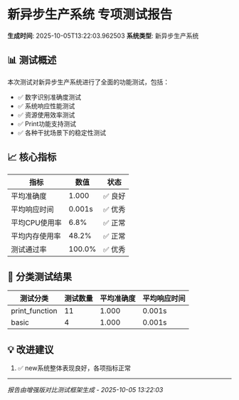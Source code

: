 # 新异步生产系统 专项测试报告
**生成时间**: 2025-10-05T13:22:03.962503
**系统类型**: 新异步生产系统

## 📊 测试概述

本次测试对新异步生产系统进行了全面的功能测试，包括：
- ✅ 数字识别准确度测试
- ✅ 系统响应性能测试
- ✅ 资源使用效率测试
- ✅ Print功能支持测试
- ✅ 各种干扰场景下的稳定性测试

## 📈 核心指标

| 指标 | 数值 | 状态 |
|------|------|------|
| 平均准确度 | 1.000 | ✅ 良好 |
| 平均响应时间 | 0.001s | ✅ 优秀 |
| 平均CPU使用率 | 6.8% | ✅ 正常 |
| 平均内存使用率 | 48.2% | ✅ 正常 |
| 测试通过率 | 100.0% | ✅ 优秀 |

## 🎯 分类测试结果

| 测试分类 | 测试数量 | 平均准确度 | 平均响应时间 |
|----------|----------|------------|--------------|
| print_function | 11 | 1.000 | 0.001s |
| basic | 4 | 1.000 | 0.001s |

## 💡 改进建议

1. ✅ new系统整体表现良好，各项指标正常

---
*报告由增强版对比测试框架生成 - 2025-10-05 13:22:03*